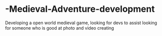# -Medieval-Adventure-development
Developing a open world medieval game, looking for devs to assist
looking for someone who is good at photo and video creating
